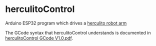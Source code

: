 # herculitoControl
 Arduino ESP32 program which drives a
 [herculito robot arm](https://www.thingiverse.com/thing:6422152)
 
 The GCode syntax that herculitoControl understands is documented in [herculitoControl GCode V1.0.pdf](https://github.com/refob/herculitoControl/blob/main/doc/Sony%20Dualshock%204%20controller%20help.pdf).
